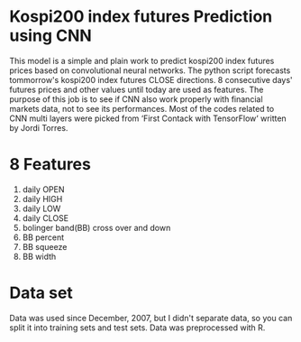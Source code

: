 # Kospi200 index futures Prediction using CNN
This model is a simple and plain work to predict kospi200 index futures prices based on convolutional neural networks.
The python script forecasts tommorrow's kospi200 index futures CLOSE directions. 8 consecutive days' futures prices and other values until today are used as features. 
The purpose of this job is to see if CNN also work properly with financial markets data, not to see its performances.
Most of the codes related to CNN multi layers were picked from  ‘First Contack with TensorFlow‘ written by Jordi Torres.


# 8 Features
1. daily OPEN
2. daily HIGH
3. daily LOW
4. daily CLOSE
5. bolinger band(BB) cross over and down
6. BB percent 
7. BB squeeze
8. BB width

# Data set
Data was used since December, 2007, but I didn't separate data, so you can split it into training sets and test sets.
Data was preprocessed with R.






